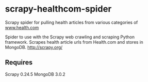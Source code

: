 # scrapy-healthcom-spider
Scrapy spider for pulling health articles from various categories of www.health.com

Spider to use with the Scrapy web crawling and scraping Python framework. Scrapes health article urls from Health.com
and stores in MongoDB.
http://scrapy.org/


Requires
---------------
Scrapy 0.24.5
MongoDB 3.0.2
